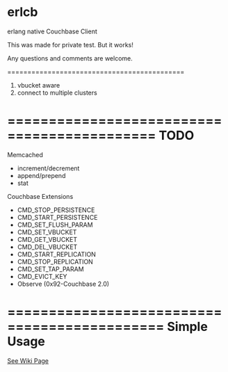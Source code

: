 erlcb
=====

erlang native Couchbase Client

This was made for private test. But it works!

Any questions and comments are welcome.

============================================

1. vbucket aware
2. connect to multiple clusters

============================================
TODO
===
Memcached
- increment/decrement
- append/prepend
- stat

Couchbase Extensions
- CMD_STOP_PERSISTENCE
- CMD_START_PERSISTENCE
- CMD_SET_FLUSH_PARAM
- CMD_SET_VBUCKET
- CMD_GET_VBUCKET
- CMD_DEL_VBUCKET
- CMD_START_REPLICATION
- CMD_STOP_REPLICATION
- CMD_SET_TAP_PARAM
- CMD_EVICT_KEY
- Observe (0x92-Couchbase 2.0)

=============================================
Simple Usage
===
  [See Wiki Page][1]
  
[1]: https://github.com/chaehb/erlcb/wiki/SimpleUsage

